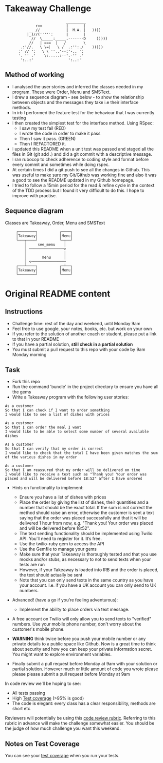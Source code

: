 Takeaway Challenge
==================
```
                            _________
              r==           |       |
           _  //            |  M.A. |   ))))
          |_)//(''''':      |       |
            //  \_____:_____.-------D     )))))
           //   | ===  |   /        \
       .:'//.   \ \=|   \ /  .:'':./    )))))
      :' // ':   \ \ ''..'--:'-.. ':
      '. '' .'    \:.....:--'.-'' .'
       ':..:'                ':..:'

 ```
Method of working
------------
- I analysed the user stories and inferred the classes needed in my program. These were Order, Menu and SMSText.
- I drew a sequence diagram - see below - to show the relationship between objects and the messages they take i.e their interface methods.
- In irb I performed the feature test for the behaviour that I was currently testing
- I then created the simplest test for the interface method. Using RSpec: 
  * I saw my test fail (RED)
   * I wrote the code in order to make it pass
   * Then I saw it pass. (GREEN)
   * Then I REFACTORED it.
- I updated this README when a unit test was passed and staged all the files in Git (git add .) and did a git commit with a descriptive message.
- I ran rubocop to check adherence to coding style and format before every commit and sometimes while doing rspec.
- At certain times I did a git push to see all the changes in Github. This was useful to make sure my Git/Github was working fine and also it was a good to see the README updated in my Github homepage.
- I tried to follow a 15min period for the read & refine cycle in the context of the TDD process but I found it very difficult to do this. I hope to improve with practise.

Sequence diagram
--------------
Classes are Takeaway, Order, Menu and SMSText
```
     ┌────────┐          ┌────┐
     │Takeaway│          │Menu│
     └───┬────┘          └─┬──┘
         │     see_menu    │   
         │ ────────────────>   
         │                 │   
         │       menu      │   
         │ <────────────────   
     ┌───┴────┐          ┌─┴──┐
     │Takeaway│          │Menu│
     └────────┘          └────┘
```

Original README content
=======
Instructions
-------

* Challenge time: rest of the day and weekend, until Monday 9am
* Feel free to use google, your notes, books, etc. but work on your own
* If you refer to the solution of another coach or student, please put a link to that in your README
* If you have a partial solution, **still check in a partial solution**
* You must submit a pull request to this repo with your code by 9am Monday morning

Task
-----

* Fork this repo
* Run the command 'bundle' in the project directory to ensure you have all the gems
* Write a Takeaway program with the following user stories:

```
As a customer
So that I can check if I want to order something
I would like to see a list of dishes with prices

As a customer
So that I can order the meal I want
I would like to be able to select some number of several available dishes

As a customer
So that I can verify that my order is correct
I would like to check that the total I have been given matches the sum of the various dishes in my order

As a customer
So that I am reassured that my order will be delivered on time
I would like to receive a text such as "Thank you! Your order was placed and will be delivered before 18:52" after I have ordered
```

* Hints on functionality to implement:
  * Ensure you have a list of dishes with prices
  * Place the order by giving the list of dishes, their quantities and a number that should be the exact total. If the sum is not correct the method should raise an error, otherwise the customer is sent a text saying that the order was placed successfully and that it will be delivered 1 hour from now, e.g. "Thank you! Your order was placed and will be delivered before 18:52".
  * The text sending functionality should be implemented using Twilio API. You'll need to register for it. It’s free.
  * Use the twilio-ruby gem to access the API
  * Use the Gemfile to manage your gems
  * Make sure that your Takeaway is thoroughly tested and that you use mocks and/or stubs, as necessary to not to send texts when your tests are run
  * However, if your Takeaway is loaded into IRB and the order is placed, the text should actually be sent
  * Note that you can only send texts in the same country as you have your account. I.e. if you have a UK account you can only send to UK numbers.

* Advanced! (have a go if you're feeling adventurous):
  * Implement the ability to place orders via text message.

* A free account on Twilio will only allow you to send texts to "verified" numbers. Use your mobile phone number, don't worry about the customer's mobile phone.

* **WARNING** think twice before you push your mobile number or any private details to a public space like Github. Now is a great time to think about security and how you can keep your private information secret. You might want to explore environment variables.

* Finally submit a pull request before Monday at 9am with your solution or partial solution.  However much or little amount of code you wrote please please please submit a pull request before Monday at 9am


In code review we'll be hoping to see:

* All tests passing
* High [Test coverage](https://github.com/makersacademy/course/blob/master/pills/test_coverage.md) (>95% is good)
* The code is elegant: every class has a clear responsibility, methods are short etc.

Reviewers will potentially be using this [code review rubric](docs/review.md).  Referring to this rubric in advance will make the challenge somewhat easier.  You should be the judge of how much challenge you want this weekend.

Notes on Test Coverage
------------------

You can see your [test coverage](https://github.com/makersacademy/course/blob/master/pills/test_coverage.md) when you run your tests.
